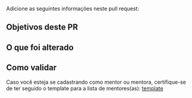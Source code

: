 Adicione as seguintes informações neste pull request:

## Objetivos deste PR

## O que foi alterado

## Como validar

Caso você esteja se cadastrando como mentor ou mentora, certifique-se de ter seguido o template para a lista de mentores(as): [template](mentor-list.template.md)

